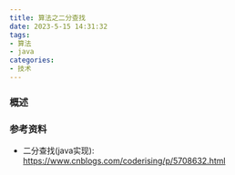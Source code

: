 ```yaml
---
title: 算法之二分查找
date: 2023-5-15 14:31:32
tags:
- 算法
- java
categories:
- 技术
---
```


### 概述



<!-- more -->



### 参考资料

- 二分查找(java实现): <https://www.cnblogs.com/coderising/p/5708632.html> 

